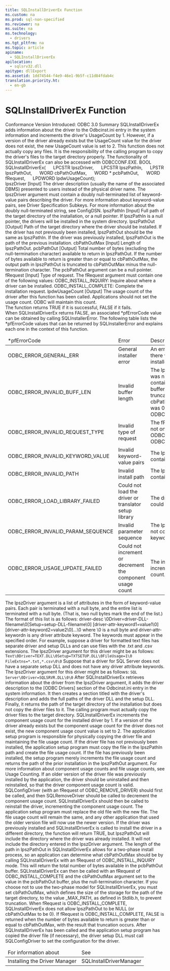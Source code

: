 ```yaml
---
title: SQLInstallDriverEx Function
ms.custom: na
ms.prod: sql-non-specified
ms.reviewer: na
ms.suite: na
ms.technology: 
  - drivers
ms.tgt_pltfrm: na
ms.topic: article
apiname: 
  - SQLInstallDriverEx
apilocation: 
  - sqlsrv32.dll
apitype: dllExport
ms.assetid: 1dd74544-f4e9-46e1-9b5f-c11d84fdab4c
translation.priority.ht: 
  - en-gb
---
```

# SQLInstallDriverEx Function
<?xml version="1.0" encoding="utf-8"?>
<developerReferenceWithSyntaxDocument xmlns="http://ddue.schemas.microsoft.com/authoring/2003/5" xmlns:xlink="http://www.w3.org/1999/xlink" xmlns:xsi="http://www.w3.org/2001/XMLSchema-instance" xsi:schemaLocation="http://ddue.schemas.microsoft.com/authoring/2003/5 http://dduestorage.blob.core.windows.net/ddueschema/developer.xsd">
  <introduction>
    <definitionTable>
      <definedTerm>
        <legacyBold>Conformance</legacyBold>
      </definedTerm>
      <definition>
        <para>Version Introduced: ODBC 3.0</para>
      </definition>
      <definedTerm>
        <legacyBold>Summary</legacyBold>
      </definedTerm>
      <definition>
        <para>
          <legacyBold>SQLInstallDriverEx</legacyBold> adds information about the driver to the Odbcinst.ini entry in the system information and increments the driver's <legacyItalic>UsageCount</legacyItalic> by 1. However, if a version of the driver already exists but the <legacyItalic>UsageCount</legacyItalic> value for the driver does not exist, the new <legacyItalic>UsageCount</legacyItalic> value is set to 2.</para>
        <para>This function does not actually copy any files. It is the responsibility of the calling program to copy the driver's files to the target directory properly.</para>
        <para>The functionality of <legacyBold>SQLInstallDriverEx</legacyBold> can also be accessed with <link xlink:href="3bf2be83-61f9-4183-836b-85204ac7116a">ODBCCONF.EXE</link>.</para>
      </definition>
    </definitionTable>
  </introduction>
  <syntaxSection>
    <legacySyntax>
BOOL <legacyBold>SQLInstallDriverEx</legacyBold>(
     LPCSTR    <parameterReference>lpszDriver</parameterReference>,
     LPCSTR    <parameterReference>lpszPathIn</parameterReference>,
     LPSTR     <parameterReference>lpszPathOut</parameterReference>,
     WORD      <parameterReference>cbPathOutMax</parameterReference>,
     WORD *    <parameterReference>pcbPathOut,</parameterReference>
     WORD      <parameterReference>fRequest,</parameterReference>
     LPDWORD   <parameterReference>lpdwUsageCount</parameterReference>);</legacySyntax>
  </syntaxSection>
  <section>
    <title>Arguments</title>
    <content>
      <definitionTable>
        <definedTerm>
          <legacyItalic>lpszDriver</legacyItalic>
        </definedTerm>
        <definition>
          <para>[Input] The driver description (usually the name of the associated DBMS) presented to users instead of the physical driver name. The <legacyItalic>lpszDriver</legacyItalic> argument must contain a doubly null-terminated list of keyword-value pairs describing the driver. For more information about keyword-value pairs, see <link xlink:href="b4d802ef-b199-4e64-b7a5-6f2b3e5e2c80">Driver Specification Subkeys</link>. For more information about the doubly null-terminated string, see <link xlink:href="01ced74e-c575-4a25-83f5-bd7d918123f8">ConfigDSN</link>.</para>
        </definition>
        <definedTerm>
          <legacyItalic>lpszPathIn</legacyItalic>
        </definedTerm>
        <definition>
          <para>[Input] Full path of the target directory of the installation, or a null pointer. If <legacyItalic>lpszPathIn</legacyItalic> is a null pointer, the drivers will be installed in the system directory.</para>
        </definition>
        <definedTerm>
          <legacyItalic>lpszPathOut</legacyItalic>
        </definedTerm>
        <definition>
          <para>[Output] Path of the target directory where the driver should be installed. If the driver has not previously been installed, <legacyItalic>lpszPathOut</legacyItalic> should be the same as <legacyItalic>lpszPathIn</legacyItalic>. If the driver was previously installed, <legacyItalic>lpszPathOut</legacyItalic> is the path of the previous installation.</para>
        </definition>
        <definedTerm>
          <legacyItalic>cbPathOutMax</legacyItalic>
        </definedTerm>
        <definition>
          <para>[Input] Length of <legacyItalic>lpszPathOut</legacyItalic>.</para>
        </definition>
        <definedTerm>
          <legacyItalic>pcbPathOut</legacyItalic>
        </definedTerm>
        <definition>
          <para>[Output] Total number of bytes (excluding the null-termination character) available to return in <legacyItalic>lpszPathOut</legacyItalic>. If the number of bytes available to return is greater than or equal to <legacyItalic>cbPathOutMax</legacyItalic>, the output path in <legacyItalic>lpszPathOut</legacyItalic> is truncated to <legacyItalic>cbPathOutMax</legacyItalic> minus the null-termination character. The <legacyItalic>pcbPathOut</legacyItalic> argument can be a null pointer.</para>
        </definition>
        <definedTerm>
          <legacyItalic>fRequest</legacyItalic>
        </definedTerm>
        <definition>
          <para>[Input] Type of request. The <legacyItalic>fRequest</legacyItalic> argument must contain one of the following values:</para>
          <para>ODBC_INSTALL_INQUIRY: Inquire about where a driver can be installed.   </para>
          <para>ODBC_INSTALL_COMPLETE: Complete the installation request. </para>
        </definition>
        <definedTerm>
          <legacyItalic>lpdwUsageCount</legacyItalic>
        </definedTerm>
        <definition>
          <para>[Output] The usage count of the driver after this function has been called.</para>
          <para>Applications should not set the usage count. ODBC will maintain this count.</para>
        </definition>
      </definitionTable>
    </content>
  </section>
  <section>
    <title>Returns</title>
    <content>
      <para>The function returns TRUE if it is successful, FALSE if it fails.</para>
    </content>
  </section>
  <section>
    <title>Diagnostics</title>
    <content>
      <para>When <legacyBold>SQLInstallDriverEx</legacyBold> returns FALSE, an associated <legacyItalic>*pfErrorCode</legacyItalic> value can be obtained by calling <legacyBold>SQLInstallerError</legacyBold>. The following table lists the <legacyItalic>*pfErrorCode</legacyItalic> values that can be returned by <legacyBold>SQLInstallerError </legacyBold>and explains each one in the context of this function.</para>
      <table xmlns:caps="http://schemas.microsoft.com/build/caps/2013/11">
        <thead>
          <tr>
            <TD>
              <para>
                <legacyItalic>*pfErrorCode</legacyItalic>
              </para>
            </TD>
            <TD>
              <para>Error</para>
            </TD>
            <TD>
              <para>Description</para>
            </TD>
          </tr>
        </thead>
        <tbody>
          <tr>
            <TD>
              <para>ODBC_ERROR_GENERAL_ERR</para>
            </TD>
            <TD>
              <para>General installer error</para>
            </TD>
            <TD>
              <para>An error occurred for which there was no specific installer error.</para>
            </TD>
          </tr>
          <tr>
            <TD>
              <para>ODBC_ERROR_INVALID_BUFF_LEN</para>
            </TD>
            <TD>
              <para>Invalid buffer length</para>
            </TD>
            <TD>
              <para>The <legacyItalic>lpszPathOut</legacyItalic> argument was not large enough to contain the output path. The buffer contains the truncated path.</para>
              <para>The <legacyItalic>cbPathOutMax</legacyItalic> argument was 0, and <legacyItalic>fRequest</legacyItalic> was ODBC_INSTALL_COMPLETE.</para>
            </TD>
          </tr>
          <tr>
            <TD>
              <para>ODBC_ERROR_INVALID_REQUEST_TYPE</para>
            </TD>
            <TD>
              <para>Invalid type of request</para>
            </TD>
            <TD>
              <para>The <legacyItalic>fRequest</legacyItalic> argument was not one of the following:</para>
              <para>ODBC_INSTALL_INQUIRY ODBC_INSTALL_COMPLETE</para>
            </TD>
          </tr>
          <tr>
            <TD>
              <para>ODBC_ERROR_INVALID_KEYWORD_VALUE</para>
            </TD>
            <TD>
              <para>Invalid keyword-value pairs</para>
            </TD>
            <TD>
              <para>The <legacyItalic>lpszDriver</legacyItalic> argument contained a syntax error.</para>
            </TD>
          </tr>
          <tr>
            <TD>
              <para>ODBC_ERROR_INVALID_PATH</para>
            </TD>
            <TD>
              <para>Invalid install path</para>
            </TD>
            <TD>
              <para>The <legacyItalic>lpszPathIn</legacyItalic> argument contained an invalid path.</para>
            </TD>
          </tr>
          <tr>
            <TD>
              <para>ODBC_ERROR_LOAD_LIBRARY_FAILED</para>
            </TD>
            <TD>
              <para>Could not load the driver or translator  setup library</para>
            </TD>
            <TD>
              <para>The driver setup library could not be loaded.</para>
            </TD>
          </tr>
          <tr>
            <TD>
              <para>ODBC_ERROR_INVALID_PARAM_SEQUENCE</para>
            </TD>
            <TD>
              <para>Invalid parameter sequence</para>
            </TD>
            <TD>
              <para>The <legacyItalic>lpszDriver</legacyItalic> argument did not contain a list of keyword-value pairs.</para>
            </TD>
          </tr>
          <tr>
            <TD>
              <para>ODBC_ERROR_USAGE_UPDATE_FAILED</para>
            </TD>
            <TD>
              <para>Could not increment or decrement the component usage count</para>
            </TD>
            <TD>
              <para>The installer failed to increment the driver's usage count.</para>
            </TD>
          </tr>
        </tbody>
      </table>
    </content>
  </section>
  <section>
    <title>Comments</title>
    <content>
      <para>The <legacyItalic>lpszDriver</legacyItalic> argument is a list of attributes in the form of keyword-value pairs. Each pair is terminated with a null byte, and the entire list is terminated with a null byte. (That is, two null bytes mark the end of the list.) The format of this list is as follows:</para>
      <para>
        <legacyItalic>driver-desc</legacyItalic>
        <legacyBold>\</legacyBold>0Driver<legacyBold>=</legacyBold><legacyItalic>driver-DLL-filename</legacyItalic><legacyBold>\</legacyBold>0[Setup<legacyBold>=</legacyBold><legacyItalic>setup-DLL-filename</legacyItalic><legacyBold>\</legacyBold>0]</para>
      <para>[<legacyItalic>driver-attr-keyword1</legacyItalic><legacyBold>=</legacyBold><legacyItalic>value1</legacyItalic><legacyBold>\</legacyBold>0][<legacyItalic>driver-attr-keyword2</legacyItalic><legacyBold>=</legacyBold><legacyItalic>value2</legacyItalic><legacyBold>\</legacyBold>0]...<legacyBold>\</legacyBold>0</para>
      <para>where \0 is a null byte and <legacyItalic>driver-attr-keywordn</legacyItalic> is any driver attribute keyword. The keywords must appear in the specified order. For example, suppose a driver for formatted text files has separate driver and setup DLLs and can use files with the .txt and .csv extensions. The <legacyItalic>lpszDriver</legacyItalic> argument for this driver might be as follows:</para>
      <code>Text\0Driver=TEXT.DLL\0Setup=TXTSETUP.DLL\0FileUsage=1\0
FileExtns=*.txt,*.csv\0\0</code>
      <para>Suppose that a driver for SQL Server does not have a separate setup DLL and does not have any driver attribute keywords. The <legacyItalic>lpszDriver</legacyItalic> argument for this driver might be as follows:</para>
      <code>SQL Server\0Driver=SQLSRVR.DLL\0\0</code>
      <para>After <legacyBold>SQLInstallDriverEx</legacyBold> retrieves information about the driver from the <legacyItalic>lpszDriver</legacyItalic> argument, it adds the driver description to the [ODBC Drivers] section of the Odbcinst.ini entry in the system information. It then creates a section titled with the driver's description and adds the full paths of the driver DLL and the setup DLL. Finally, it returns the path of the target directory of the installation but does not copy the driver files to it. The calling program must actually copy the driver files to the target directory.</para>
      <para>
        <legacyBold>SQLInstallDriverEx</legacyBold> increments the component usage count for the installed driver by 1. If a version of the driver already exists but the component usage count for the driver does not exist, the new component usage count value is set to 2.</para>
      <para>The application setup program is responsible for physically copying the driver file and maintaining the file usage count. If the driver file has not previously been installed, the application setup program must copy the file in the <legacyItalic>lpszPathIn</legacyItalic> path and create the file usage count. If the file has previously been installed, the setup program merely increments the file usage count and returns the path of the prior installation in the <legacyItalic>lpszPathOut</legacyItalic> argument.</para>
      <alert class="note">
        <para>For more information about component usage counts and file usage counts, see <legacyLink xlink:href="0678aee9-8256-463c-89dd-77b1a0dfdd60">Usage Counting</legacyLink>.</para>
      </alert>
      <para>If an older version of the driver file was previously installed by the application, the driver should be uninstalled and then reinstalled, so that the driver component usage count is valid. <legacyBold>SQLConfigDriver</legacyBold> (with an <legacyItalic>fRequest</legacyItalic> of ODBC_REMOVE_DRIVER) should first be called, and then <legacyBold>SQLRemoveDriver</legacyBold> should be called to decrement the component usage count. <legacyBold>SQLInstallDriverEx</legacyBold> should then be called to reinstall the driver, incrementing the component usage count. The application setup program must replace the old file with the new file. The file usage count will remain the same, and any other application that used the older version file will now use the newer version.</para>
      <alert class="note">
        <para>If the driver was previously installed and <legacyBold>SQLInstallDriverEx</legacyBold> is called to install the driver in a different directory, the function will return TRUE, but <legacyItalic>lpszPathOut</legacyItalic> will include the directory where the driver was already installed. It will not include the directory entered in the <legacyItalic>lpszDriver</legacyItalic> argument.</para>
      </alert>
      <para>The length of the path in <legacyItalic>lpszPathOut</legacyItalic> in <legacyBold>SQLInstallDriverEx</legacyBold> allows for a two-phase install process, so an application can determine what <legacyItalic>cbPathOutMax</legacyItalic> should be by calling <legacyBold>SQLInstallDriverEx</legacyBold> with an <legacyItalic>fRequest</legacyItalic> of ODBC_INSTALL_INQUIRY mode. This will return the total number of bytes available in the <legacyItalic>pcbPathOut</legacyItalic> buffer. <legacyBold>SQLInstallDriverEx</legacyBold> can then be called with an <legacyItalic>fRequest</legacyItalic> of ODBC_INSTALL_COMPLETE and the <legacyItalic>cbPathOutMax</legacyItalic> argument set to the value in the <legacyItalic>pcbPathOut</legacyItalic> buffer, plus the null-termination character.</para>
      <para>If you choose not to use the two-phase model for <legacyBold>SQLInstallDriverEx</legacyBold>, you must set <legacyItalic>cbPathOutMax</legacyItalic>, which defines the size of the storage for the path of the target directory, to the value _MAX_PATH, as defined in Stdlib.h, to prevent truncation.</para>
      <para>When <legacyItalic>fRequest</legacyItalic> is ODBC_INSTALL_COMPLETE, <legacyBold>SQLInstallDriverEx</legacyBold> does not allow <legacyItalic>lpszPathOut</legacyItalic> to be NULL (or <legacyItalic>cbPathOutMax</legacyItalic> to be 0). If <legacyItalic>fRequest</legacyItalic> is ODBC_INSTALL_COMPLETE, FALSE is returned when the number of bytes available to return is greater than or equal to <legacyItalic>cbPathOutMax</legacyItalic>, with the result that truncation occurs.</para>
      <para>After <legacyBold>SQLInstallDriverEx</legacyBold> has been called and the application setup program has copied the driver file (if necessary), the driver setup DLL must call <legacyBold>SQLConfigDriver</legacyBold> to set the configuration for the driver.</para>
    </content>
  </section>
  <section>
    <title>Related Functions</title>
    <content>
      <table xmlns:caps="http://schemas.microsoft.com/build/caps/2013/11">
        <thead>
          <tr>
            <TD>
              <para>For information about</para>
            </TD>
            <TD>
              <para>See</para>
            </TD>
          </tr>
        </thead>
        <tbody>
          <tr>
            <TD>
              <para>Installing the Driver Manager</para>
            </TD>
            <TD>
              <para>
                <legacyLink xlink:href="aebc439b-fffd-4d98-907a-0163f79aee8d">SQLInstallDriverManager</legacyLink>
              </para>
            </TD>
          </tr>
        </tbody>
      </table>
    </content>
  </section>
  <relatedTopics />
</developerReferenceWithSyntaxDocument>